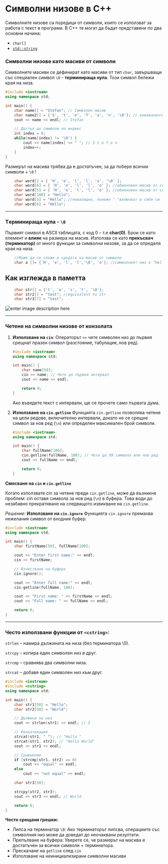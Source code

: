 # Символни низове в C++

Символните низове са поредици от символи, които се използват за работа с текст в програми. В C++ те могат да бъдат представени по два основни начина:

- `char[]`
- [`std::string`](https://cplusplus.com/reference/string/string/)

### Символни низове като масиви от символи

Символните масиви се дефинират като масиви от тип `char`, завършващи със специален символ `\0` - **терминираща нула**. Този символ бележи края на низа.

```cpp
#include <iostream>
using namespace std;

int main() {
    char name[] = "Stefan"; // Символен масив
    char name2[] = {'S', 't', 'e', 'f', 'a', 'n', '\0'}; // еквивалентно
    cout << name << endl; // Stefan

    // Достъп до символи по индекс
    int index = 0;
    while(name[index] != '\0') {
        cout << name[index] << " "; // S t e f a n
        index++;
    }
}
```

Размерът на масива трябва да е достатъчен, за да побере всички символи + `\0` !

```c++
    char word[] = { 'H', 'e', 'l', 'l', 'o', '\0' };
    char word[6] = { 'H', 'e', 'l', 'l', 'o' }; //обикновен масив от символи
    char word[5] = { 'H', 'e', 'l', 'l', 'o' }; //обикновен масив от символи
    char word[100] = "Hello";
    char word[5] = "Hello"; //невалидно, понеже " "включват в себе си '\0‘
    char word[6] = "Hello";
```
---
### Tерминираща нула - `\0`

Първият символ в ASCII таблицата, с код 0 – т.е **char(0)**.
Брои се като елемент и **влияе** на размера на масив.
Използва се като **прекъсвач (терминатор)** от много функции за символни низове, за да се определя края на низа.

```c++
    //Може да се сложи в средата на масив от символи
    char a []= {'H', 'e', 'l', 'l','\0', 'o'}; //символният низ е “Hell”
```

## Как изглежда в паметта

```c++
    char str[] = {'t', 'e', 's', 't', '\0'};
    char str2[] = "test"; //equivalent to str
    char str3[7] = "test";
```

![enter image description here](https://i.ibb.co/ZmRwt6R/Untitled-Diagram-drawio-5.png)

---
### Четене на символни низове от конзолата

1. **Използване на `cin`**:
Операторът `>>` чете символен низ до първия срещнат празен символ (разстояние, табулация, нов ред).

    ```cpp
    #include <iostream>
    using namespace std;

    int main() {
        char name[50];
        cin >> name; // Чете до първия интервал
        cout << name << endl;

        return 0;
    }
    ```
    Ако въведете текст с интервали, ще се прочете само първата дума.

2. **Използване на `cin.getline`**
Функцията `cin.getline` позволява четене на цели редове, включително интервали, докато не се срещне символ за нов ред (`\n`) или определен максимален брой символи.

    ```cpp
    #include <iostream>
    using namespace std;

    int main() {
        char fullName[100];
        cin.getline(fullName, 100); // Чете до 99 символа или нов ред
        cout << fullName << endl;

        return 0;
    }
    ```

**Смесване на `cin` и `cin.getline`**

Когато използвате cin за четене преди `cin.getline`, може да възникне проблем: cin оставя символа за нов ред (`\n`) в буфера. Това води до незабавно прекратяване на следващото извикване на `cin.getline`.

*Решение*: **Използване на `cin.ignore`**
Функцията `cin.ignore` премахва нежелания символ от входния буфер.

```cpp
#include <iostream>
using namespace std;

int main() {
    char firstName[50], fullName[100];

    cout << "Enter first name:" << endl;
    cin >> firstName;

    // Изчистване на буфера
    cin.ignore();

    cout << "Enter full name:" << endl;
    cin.getline(fullName, 100);

    cout << "First name: " << firstName << endl;
    cout << "Full name: " << fullName << endl;

    return 0;
}
```

---

### Често използвани функции от `<cstring>`:

`strlen` – намира дължината на низа (без терминатора \0).

`strcpy` – копира един символен низ в друг.

`strcmp` – сравнява два символни низа.

`strcat` – добавя един символен низ към друг.
```cpp
#include <iostream>
#include <cstring>
using namespace std;

int main() {
    char str1[50] = "Hello";
    char str2[50] = "World";

    // Дължина на низ
    cout << strlen(str1) << endl; // 5

    // Конкатенация
    strcat(str1, " "); // "Hello "
    strcat(str1, str2); // "Hello World"
    cout << str1 << endl; 

    // Сравнение
    if (strcmp(str1, str2) == 0)
        cout << "equal" << endl;
    else
        cout << "not equal" << endl;

    char str3[50];

    strcpy(str2, str3);
    cout << str3 << endl; // World

    return 0;
}
```

**Често срещани грешки:**

- Липса на терминатор `\0`: Ако терминаторът липсва, операциите със символния низ може да доведат до неочаквани резултати.
- Препълване на буфера: Уверете се, че размерът на масива е достатъчен за всички символи + терминатора.
- Прескачане на `getline` след `cin`
- Използване на неинициализирани символни масиви